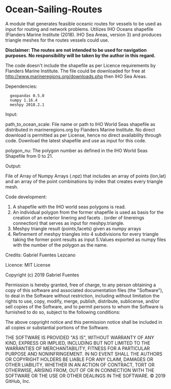# Ocean-Sailing-Routes

A module that generates feasible oceanic routes for vessels to be used as input for routing and network problems.
Utilizes IHO Oceans shapefile (Flanders Marine Institute (2018). IHO Sea Areas, version 3) and produces triangle meshes for the routes vessels could use.

**Disclaimer: The routes are not intended to be used for navigation purposes. No responsibility will be taken by the author in this regard.**

The code doesn't include the shapefile as per Licence requirements by Flanders Marine Institute. The file could be downloaded for free at http://www.marineregions.org/downloads.php then IHO Sea Areas.

Dependencies: 

      geopandas 0.5.0
      numpy 1.16.4
      meshpy 2018.2.1

Input: 
      
  path_to_ocean_scale: File name or path to IHO World Seas shapefile as 
  distributed in marineregions.org by Flanders Marine Institute. No 
  direct download is permitted as per License, hence no direct 
  availability through code. 
  Download the latest shapefile and use as input for this code.
  
  polygon_nu: The polygon number as defined in the IHO World Seas 
  Shapefile from 0 to 21.

Output: 
  
  File of Array of Numpy Arrays (.npz) that includes an array of 
  points (lon,lat) and an array of the point combinations by index that creates 
  every triangle mesh.

Code development:
  
  1. A shapefile with the IHO world seas polygons is read.
  2. An individual polygon from the former shapefile is used as basis
  for the creation of an exterior linering and facets .
  (order of linereings connection) that serves as input for 
  meshpy.triangle.
  3. Meshpy triangle result (points,facets) given as numpy arrays
  4. Refinement of meshpy triangles into 4 subdivisions for every 
  triangle taking the former point results as input
  5.Values exported as numpy files with the number of the polygon as 
  the name.

Credits: Gabriel Fuentes Lezcano

Licence: MIT License

Copyright (c) 2019 Gabriel Fuentes

Permission is hereby granted, free of charge, to any person obtaining a copy
of this software and associated documentation files (the "Software"), to deal
in the Software without restriction, including without limitation the rights
to use, copy, modify, merge, publish, distribute, sublicense, and/or sell
copies of the Software, and to permit persons to whom the Software is
furnished to do so, subject to the following conditions:

The above copyright notice and this permission notice shall be included in all
copies or substantial portions of the Software.

THE SOFTWARE IS PROVIDED "AS IS", WITHOUT WARRANTY OF ANY KIND, EXPRESS OR
IMPLIED, INCLUDING BUT NOT LIMITED TO THE WARRANTIES OF MERCHANTABILITY,
FITNESS FOR A PARTICULAR PURPOSE AND NONINFRINGEMENT. IN NO EVENT SHALL THE
AUTHORS OR COPYRIGHT HOLDERS BE LIABLE FOR ANY CLAIM, DAMAGES OR OTHER
LIABILITY, WHETHER IN AN ACTION OF CONTRACT, TORT OR OTHERWISE, ARISING FROM,
OUT OF OR IN CONNECTION WITH THE SOFTWARE OR THE USE OR OTHER DEALINGS IN THE
SOFTWARE.
© 2019 GitHub, Inc.
